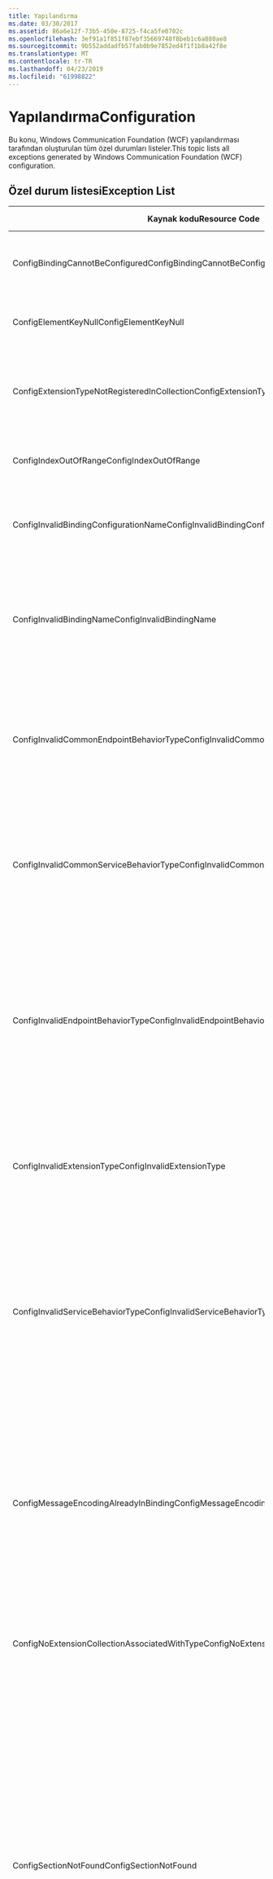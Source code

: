 ```yaml
---
title: Yapılandırma
ms.date: 03/30/2017
ms.assetid: 86a6e12f-73b5-450e-8725-f4ca5fe0702c
ms.openlocfilehash: 3ef91a1f851f87ebf35669748f8beb1c6a880ae8
ms.sourcegitcommit: 9b552addadfb57fab0b9e7852ed4f1f1b8a42f8e
ms.translationtype: MT
ms.contentlocale: tr-TR
ms.lasthandoff: 04/23/2019
ms.locfileid: "61998822"
---
```

# <a name="configuration"></a><span data-ttu-id="6d596-102">Yapılandırma</span><span class="sxs-lookup"><span data-stu-id="6d596-102">Configuration</span></span>
<span data-ttu-id="6d596-103">Bu konu, Windows Communication Foundation (WCF) yapılandırması tarafından oluşturulan tüm özel durumları listeler.</span><span class="sxs-lookup"><span data-stu-id="6d596-103">This topic lists all exceptions generated by Windows Communication Foundation (WCF) configuration.</span></span>  
  
## <a name="exception-list"></a><span data-ttu-id="6d596-104">Özel durum listesi</span><span class="sxs-lookup"><span data-stu-id="6d596-104">Exception List</span></span>  
  
|<span data-ttu-id="6d596-105">Kaynak kodu</span><span class="sxs-lookup"><span data-stu-id="6d596-105">Resource Code</span></span>|<span data-ttu-id="6d596-106">Kaynak dizesi</span><span class="sxs-lookup"><span data-stu-id="6d596-106">Resource String</span></span>|  
|-------------------|---------------------|  
|<span data-ttu-id="6d596-107">ConfigBindingCannotBeConfigured</span><span class="sxs-lookup"><span data-stu-id="6d596-107">ConfigBindingCannotBeConfigured</span></span>|<span data-ttu-id="6d596-108">Hizmet uç noktası üzerinde bağlama yapılandırılamaz.</span><span class="sxs-lookup"><span data-stu-id="6d596-108">The binding on the service endpoint cannot be configured.</span></span>|  
|<span data-ttu-id="6d596-109">ConfigElementKeyNull</span><span class="sxs-lookup"><span data-stu-id="6d596-109">ConfigElementKeyNull</span></span>|<span data-ttu-id="6d596-110">Belirli bir yapılandırma öğesi anahtarı null olamaz.</span><span class="sxs-lookup"><span data-stu-id="6d596-110">The specific configuration element key cannot be null.</span></span>|  
|<span data-ttu-id="6d596-111">ConfigExtensionTypeNotRegisteredInCollection</span><span class="sxs-lookup"><span data-stu-id="6d596-111">ConfigExtensionTypeNotRegisteredInCollection</span></span>|<span data-ttu-id="6d596-112">Belirli bir uzantı türü istediğiniz uzantıyı koleksiyondaki kayıtlı değil.</span><span class="sxs-lookup"><span data-stu-id="6d596-112">The specific extension type is not registered in the specific extension collection.</span></span>|  
|<span data-ttu-id="6d596-113">ConfigIndexOutOfRange</span><span class="sxs-lookup"><span data-stu-id="6d596-113">ConfigIndexOutOfRange</span></span>|<span data-ttu-id="6d596-114">Özel öznitelik için değer aralık dışında kalıyor.</span><span class="sxs-lookup"><span data-stu-id="6d596-114">The value for the specific attribute is out of range.</span></span>|  
|<span data-ttu-id="6d596-115">ConfigInvalidBindingConfigurationName</span><span class="sxs-lookup"><span data-stu-id="6d596-115">ConfigInvalidBindingConfigurationName</span></span>|<span data-ttu-id="6d596-116">Belirli yapılandırma, belirli bir ada sahip bir bağlaması yok.</span><span class="sxs-lookup"><span data-stu-id="6d596-116">The specific configuration does not have a binding with the specific name.</span></span>|  
|<span data-ttu-id="6d596-117">ConfigInvalidBindingName</span><span class="sxs-lookup"><span data-stu-id="6d596-117">ConfigInvalidBindingName</span></span>|<span data-ttu-id="6d596-118">Belirli yapılandırma, belirli bir ada sahip bir bağlaması yok.</span><span class="sxs-lookup"><span data-stu-id="6d596-118">The specific configuration does not have a binding with the specific name.</span></span> <span data-ttu-id="6d596-119">Bu bağlama için geçersiz bir değerdir.</span><span class="sxs-lookup"><span data-stu-id="6d596-119">This is an invalid value for the binding.</span></span>|  
|<span data-ttu-id="6d596-120">ConfigInvalidCommonEndpointBehaviorType</span><span class="sxs-lookup"><span data-stu-id="6d596-120">ConfigInvalidCommonEndpointBehaviorType</span></span>|<span data-ttu-id="6d596-121">Belirli bir tür uygulamadığından belirli davranış uzantısı için ortak uç nokta davranışı ekleyemezsiniz.</span><span class="sxs-lookup"><span data-stu-id="6d596-121">Cannot add the specific behavior extension to the common endpoint behavior because it does not implement the specific type.</span></span>|  
|<span data-ttu-id="6d596-122">ConfigInvalidCommonServiceBehaviorType</span><span class="sxs-lookup"><span data-stu-id="6d596-122">ConfigInvalidCommonServiceBehaviorType</span></span>|<span data-ttu-id="6d596-123">Belirli bir tür uygulamadığından belirli davranış uzantısı için ortak hizmet davranışı ekleyemezsiniz.</span><span class="sxs-lookup"><span data-stu-id="6d596-123">Cannot add the specific behavior extension to the common service behavior because it does not implement the specific type.</span></span>|  
|<span data-ttu-id="6d596-124">ConfigInvalidEndpointBehaviorType</span><span class="sxs-lookup"><span data-stu-id="6d596-124">ConfigInvalidEndpointBehaviorType</span></span>|<span data-ttu-id="6d596-125">Arka plandaki davranışı türü IServiceBehavior arabirimini uygulamadığından belirli davranış uzantısı için belirli bir uç nokta davranışı ekleyemezsiniz.</span><span class="sxs-lookup"><span data-stu-id="6d596-125">Cannot add the specific behavior extension to the specific endpoint behavior because the underlying behavior type does not implement the IServiceBehavior interface.</span></span>|  
|<span data-ttu-id="6d596-126">ConfigInvalidExtensionType</span><span class="sxs-lookup"><span data-stu-id="6d596-126">ConfigInvalidExtensionType</span></span>|<span data-ttu-id="6d596-127">Belirli bir tür, koleksiyonda kullanılan belirli bir uzantıyı öğesinden türetilmelidir.</span><span class="sxs-lookup"><span data-stu-id="6d596-127">The specific type must derive from the specific extension to be used in the collection.</span></span>|  
|<span data-ttu-id="6d596-128">ConfigInvalidServiceBehaviorType</span><span class="sxs-lookup"><span data-stu-id="6d596-128">ConfigInvalidServiceBehaviorType</span></span>|<span data-ttu-id="6d596-129">Davranış uzantısı eklenemiyor ' belirli bir hizmet davranışı için arka plandaki davranışı türü IServiceBehavior arabirimini uygulamadığından adlandırın.</span><span class="sxs-lookup"><span data-stu-id="6d596-129">Cannot add the behavior extension 'to the service behavior with the specific name because the underlying behavior type does not implement the IServiceBehavior interface.</span></span>|  
|<span data-ttu-id="6d596-130">ConfigMessageEncodingAlreadyInBinding</span><span class="sxs-lookup"><span data-stu-id="6d596-130">ConfigMessageEncodingAlreadyInBinding</span></span>|<span data-ttu-id="6d596-131">Özel ileti kodlama öğesi eklenemiyor.</span><span class="sxs-lookup"><span data-stu-id="6d596-131">Cannot add the specific message encoding element.</span></span> <span data-ttu-id="6d596-132">Özel bağlama başka bir ileti kodlama öğesi zaten var.</span><span class="sxs-lookup"><span data-stu-id="6d596-132">Another message encoding element already exists in the specific binding.</span></span> <span data-ttu-id="6d596-133">Yalnızca bir ileti kodlama öğesi her bağlama için olabilir.</span><span class="sxs-lookup"><span data-stu-id="6d596-133">There can only be one message encoding element for each binding.</span></span>|  
|<span data-ttu-id="6d596-134">ConfigNoExtensionCollectionAssociatedWithType</span><span class="sxs-lookup"><span data-stu-id="6d596-134">ConfigNoExtensionCollectionAssociatedWithType</span></span>|<span data-ttu-id="6d596-135">Belirli türde bir uzantı ile ilişkili Uzantı koleksiyonu bulunamıyor.</span><span class="sxs-lookup"><span data-stu-id="6d596-135">Cannot find the extension collection associated with extension of the specific type.</span></span>|  
|<span data-ttu-id="6d596-136">ConfigSectionNotFound</span><span class="sxs-lookup"><span data-stu-id="6d596-136">ConfigSectionNotFound</span></span>|<span data-ttu-id="6d596-137">Belirli bir yapılandırma bölümü oluşturulamaz.</span><span class="sxs-lookup"><span data-stu-id="6d596-137">The specific configuration section cannot be created.</span></span> <span data-ttu-id="6d596-138">Machine.config dosyasının bilgiler eksik.</span><span class="sxs-lookup"><span data-stu-id="6d596-138">The Machine.config file is missing information.</span></span> <span data-ttu-id="6d596-139">Bu yapılandırma bölümü uygun şekilde kaydedildiğini ve bölüm adı yazıldığından, doğru olduğunu doğrulayın.</span><span class="sxs-lookup"><span data-stu-id="6d596-139">Verify that this configuration section is properly registered and that you have correctly spelled the section name.</span></span> <span data-ttu-id="6d596-140">Windows Communication Foundation bölümlerin ServiceModelReg.exe Çalıştır - bu hatayı düzeltmek için i.</span><span class="sxs-lookup"><span data-stu-id="6d596-140">For Windows Communication Foundation sections, run ServiceModelReg.exe -i to fix this error.</span></span>|  
|<span data-ttu-id="6d596-141">ConfigTransportAlreadyInBinding</span><span class="sxs-lookup"><span data-stu-id="6d596-141">ConfigTransportAlreadyInBinding</span></span>|<span data-ttu-id="6d596-142">Belirli bir transport öğesi eklenemiyor.</span><span class="sxs-lookup"><span data-stu-id="6d596-142">Cannot add the specific transport element.</span></span> <span data-ttu-id="6d596-143">Özel bağlama başka bir transport öğesi zaten var.</span><span class="sxs-lookup"><span data-stu-id="6d596-143">Another transport element already exists in the specific binding.</span></span> <span data-ttu-id="6d596-144">Yalnızca bir ileti kodlama öğesi her bağlama için olabilir.</span><span class="sxs-lookup"><span data-stu-id="6d596-144">There can only be one message encoding element for each binding.</span></span>|
